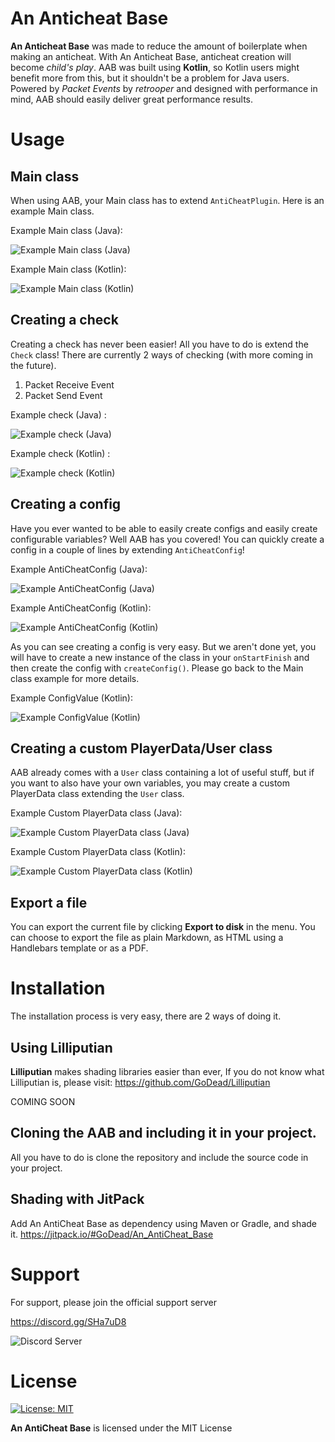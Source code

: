 # An Anticheat Base

**An Anticheat Base** was made to reduce the amount of boilerplate when making an anticheat. With An Anticheat Base, anticheat creation will become *child's play*. AAB was built using **Kotlin**, so Kotlin users might benefit more from this, but it shouldn't be a problem for Java users. Powered by *Packet Events* by *retrooper* and designed with performance in mind, AAB should easily deliver great performance results.


# Usage

## Main class

When using AAB, your Main class has to extend `AntiCheatPlugin`. Here is an example Main class.

Example Main class (Java):

![Example Main class (Java)](https://i.imgur.com/4qWK6Cd.png)

Example Main class (Kotlin):

![Example Main class (Kotlin)](https://i.imgur.com/EtjrpRb.png)

## Creating a check

Creating a check has never been easier! All you have to do is extend the `Check` class! There are currently 2 ways of checking (with more coming in the future).

 1. Packet Receive Event
 2. Packet Send Event

Example check (Java) :

![Example check (Java)](https://i.imgur.com/B73mANf.png)

Example check (Kotlin) :

![Example check (Kotlin)](https://i.imgur.com/BstOFwE.png)

## Creating a config

Have you ever wanted to be able to easily create configs and easily create configurable variables? Well AAB has you covered! You can quickly create a config in a couple of lines by extending `AntiCheatConfig`!

Example AntiCheatConfig (Java):

![Example AntiCheatConfig (Java)](https://i.imgur.com/5rLLvdw.png)

Example AntiCheatConfig (Kotlin):

![Example AntiCheatConfig (Kotlin)](https://i.imgur.com/dcrt4O5.png)

As you can see creating a config is very easy. But we aren't done yet, you will have to create a new instance of the class in your `onStartFinish` and then create the config with `createConfig()`. Please go back to the Main class example for more details.

Example ConfigValue (Kotlin):

![Example ConfigValue (Kotlin)](https://i.imgur.com/1fZJ0af.png)

## Creating a custom PlayerData/User class

AAB already comes with a `User` class containing a lot of useful stuff, but if you want to also have your own variables, you may create a custom PlayerData class extending the `User` class.

Example Custom PlayerData class (Java):

![Example Custom PlayerData class (Java)](https://i.imgur.com/r47uIgL.png)

Example Custom PlayerData class (Kotlin):

![Example Custom PlayerData class (Kotlin)](https://i.imgur.com/1Q4p4c4.png)

## Export a file

You can export the current file by clicking **Export to disk** in the menu. You can choose to export the file as plain Markdown, as HTML using a Handlebars template or as a PDF.


# Installation

The installation process is very easy, there are 2 ways of doing it.

## Using Lilliputian

**Lilliputian** makes shading libraries easier than ever, If you do not know what Lilliputian is, please visit: https://github.com/GoDead/Lilliputian

COMING SOON

## Cloning the AAB and including it in your project.

All you have to do is clone the repository and include the source code in your project.

## Shading with JitPack

Add An AntiCheat Base as dependency using Maven or Gradle, and shade it. https://jitpack.io/#GoDead/An_AntiCheat_Base


# Support

For support, please join the official support server

https://discord.gg/SHa7uD8

![Discord Server](https://discord.com/api/guilds/730339636639039548/widget.png?style=banner2)


# License

[![License: MIT](https://img.shields.io/badge/License-MIT-yellow.svg)](https://opensource.org/licenses/MIT)

**An AntiCheat Base** is licensed under the MIT License
